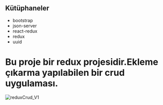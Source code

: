 ## Kütüphaneler

- bootstrap
- json-server
- react-redux
- redux
- uuid
  
<h1>Bu proje bir redux projesidir.Ekleme çıkarma yapılabilen bir crud uygulaması.</h1>

![reduxCrud_V1](https://github.com/user-attachments/assets/24dfb4a4-21cb-4c2a-9642-758fcf5639e2)

